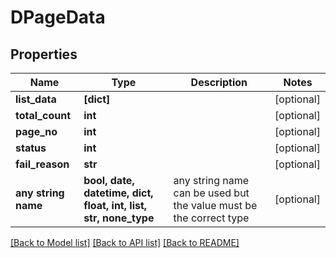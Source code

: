 # DPageData


## Properties
Name | Type | Description | Notes
------------ | ------------- | ------------- | -------------
**list_data** | **[dict]** |  | [optional] 
**total_count** | **int** |  | [optional] 
**page_no** | **int** |  | [optional] 
**status** | **int** |  | [optional] 
**fail_reason** | **str** |  | [optional] 
**any string name** | **bool, date, datetime, dict, float, int, list, str, none_type** | any string name can be used but the value must be the correct type | [optional]

[[Back to Model list]](../README.md#documentation-for-models) [[Back to API list]](../README.md#documentation-for-api-endpoints) [[Back to README]](../README.md)


